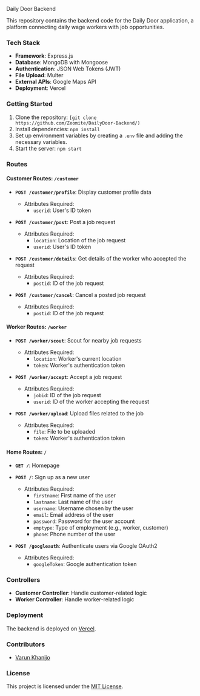  Daily Door Backend

This repository contains the backend code for the Daily Door application, a platform connecting daily wage workers with job opportunities.

### Tech Stack

- **Framework**: Express.js
- **Database**: MongoDB with Mongoose
- **Authentication**: JSON Web Tokens (JWT)
- **File Upload**: Multer
- **External APIs**: Google Maps API
- **Deployment**: Vercel

### Getting Started

1. Clone the repository: `[git clone https://github.com/Zeomite/DailyDoor-Backend/)`
2. Install dependencies: `npm install`
3. Set up environment variables by creating a `.env` file and adding the necessary variables.
4. Start the server: `npm start`

### Routes

#### Customer Routes: `/customer`

- **`POST /customer/profile`**: Display customer profile data
  - Attributes Required:
    - `userid`: User's ID token

- **`POST /customer/post`**: Post a job request
  - Attributes Required:
    - `location`: Location of the job request
    - `userid`: User's ID token

- **`POST /customer/details`**: Get details of the worker who accepted the request
  - Attributes Required:
    - `postid`: ID of the job request

- **`POST /customer/cancel`**: Cancel a posted job request
  - Attributes Required:
    - `postid`: ID of the job request

#### Worker Routes: `/worker`

- **`POST /worker/scout`**: Scout for nearby job requests
  - Attributes Required:
    - `location`: Worker's current location
    - `token`: Worker's authentication token

- **`POST /worker/accept`**: Accept a job request
  - Attributes Required:
    - `jobid`: ID of the job request
    - `userid`: ID of the worker accepting the request

- **`POST /worker/upload`**: Upload files related to the job
  - Attributes Required:
    - `file`: File to be uploaded
    - `token`: Worker's authentication token

#### Home Routes: `/`

- **`GET /`**: Homepage
- **`POST /`**: Sign up as a new user
  - Attributes Required:
    - `firstname`: First name of the user
    - `lastname`: Last name of the user
    - `username`: Username chosen by the user
    - `email`: Email address of the user
    - `password`: Password for the user account
    - `emptype`: Type of employment (e.g., worker, customer)
    - `phone`: Phone number of the user

- **`POST /googleauth`**: Authenticate users via Google OAuth2
  - Attributes Required:
    - `googleToken`: Google authentication token

### Controllers

- **Customer Controller**: Handle customer-related logic
- **Worker Controller**: Handle worker-related logic

### Deployment

The backend is deployed on [Vercel](https://daily-door-backend.vercel.app/).

### Contributors

- [Varun Khanijo](https://github.com/Zeomite/)

### License

This project is licensed under the [MIT License](link-to-license).
